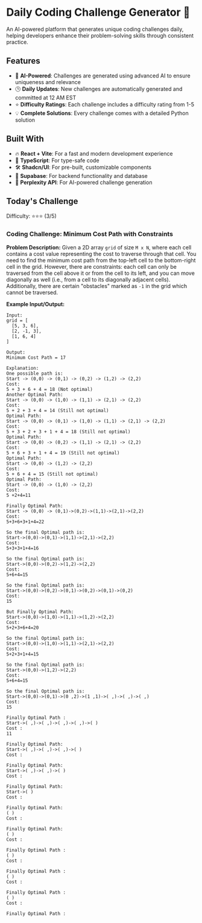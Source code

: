 # Daily Coding Challenge Generator 🚀

An AI-powered platform that generates unique coding challenges daily, helping developers enhance their problem-solving skills through consistent practice.

## Features

- 🤖 **AI-Powered**: Challenges are generated using advanced AI to ensure uniqueness and relevance
- 🕒 **Daily Updates**: New challenges are automatically generated and committed at 12 AM EST
- ⭐ **Difficulty Ratings**: Each challenge includes a difficulty rating from 1-5
- 💡 **Complete Solutions**: Every challenge comes with a detailed Python solution

## Built With

- 🔥 **React + Vite**: For a fast and modern development experience
- 🔷 **TypeScript**: For type-safe code
- 🛠️ **Shadcn/UI**: For pre-built, customizable components
- 🔌 **Supabase**: For backend functionality and database
- 🤖 **Perplexity API**: For AI-powered challenge generation

## Today's Challenge

Difficulty: ⭐⭐⭐ (3/5)

### Coding Challenge: **Minimum Cost Path with Constraints**

**Problem Description:**
Given a 2D array `grid` of size `M x N`, where each cell contains a cost value representing the cost to traverse through that cell. You need to find the minimum cost path from the top-left cell to the bottom-right cell in the grid. However, there are constraints: each cell can only be traversed from the cell above it or from the cell to its left, and you can move diagonally as well (i.e., from a cell to its diagonally adjacent cells). Additionally, there are certain "obstacles" marked as `-1` in the grid which cannot be traversed.

**Example Input/Output:**

```plaintext
Input:
grid = [
  [5, 3, 6],
  [2, -1, 3],
  [1, 6, 4]
]

Output:
Minimum Cost Path = 17

Explanation:
One possible path is: 
Start -> (0,0) -> (0,1) -> (0,2) -> (1,2) -> (2,2)
Cost: 
5 + 3 + 6 + 4 = 18 (Not optimal)
Another Optimal Path: 
Start -> (0,0) -> (1,0) -> (1,1) -> (2,1) -> (2,2)
Cost: 
5 + 2 + 3 + 4 = 14 (Still not optimal)
Optimal Path:
Start -> (0,0) -> (0,1) -> (1,0) -> (1,1) -> (2,1) -> (2,2)
Cost: 
5 + 3 + 2 + 3 + 1 + 4 = 18 (Still not optimal)
Optimal Path:
Start -> (0,0) -> (0,2) -> (1,1) -> (2,1) -> (2,2)
Cost: 
5 + 6 + 3 + 1 + 4 = 19 (Still not optimal)
Optimal Path:
Start -> (0,0) -> (1,2) -> (2,2)
Cost: 
5 + 6 + 4 = 15 (Still not optimal)
Optimal Path:
Start -> (0,0) -> (1,0) -> (2,2)
Cost: 
5 +2+4=11

Finally Optimal Path:
Start -> (0,0) -> (0,1)->(0,2)->(1,1)->(2,1)->(2,2)
Cost: 
5+3+6+3+1+4=22

So the final Optimal path is:
Start->(0,0)->(0,1)->(1,1)->(2,1)->(2,2)
Cost:
5+3+3+1+4=16

So the final Optimal path is:
Start->(0,0)->(0,2)->(1,2)->(2,2)
Cost:
5+6+4=15

So the final Optimal path is:
Start->(0,0)->(0,2)->(0,1)->(0,2)->(0,1)->(0,2)
Cost:
15

But Finally Optimal Path:
Start->(0,0)->(1,0)->(1,1)->(1,2)->(2,2)
Cost:
5+2+3+6+4=20

So the final Optimal path is:
Start->(0,0)->(1,0)->(1,1)->(2,1)->(2,2)
Cost:
5+2+3+1+4=15

So the final Optimal path is:
Start->(0,0)->(1,2)->(2,2)
Cost:
5+6+4=15

So the final Optimal path is:
Start->(0,0)->(0,1)->(0 ,2)->(1 ,1)->( ,)->( ,)->( ,)
Cost:
15

Finally Optimal Path :
Start->( ,)->( ,)->( ,)->( ,)->( )
Cost :
11

Finally Optimal Path:
Start->( ,)->( ,)->( ,)->( )
Cost :

Finally Optimal Path:
Start->( ,)->( ,)->( )
Cost :

Finally Optimal Path:
Start->( )
Cost :

Finally Optimal Path:
( )
Cost :

Finally Optimal Path:
( )
Cost :

Finally Optimal Path :
( )
Cost :

Finally Optimal Path :
( )
Cost :

Finally Optimal Path :
( )
Cost :

Finally Optimal Path :